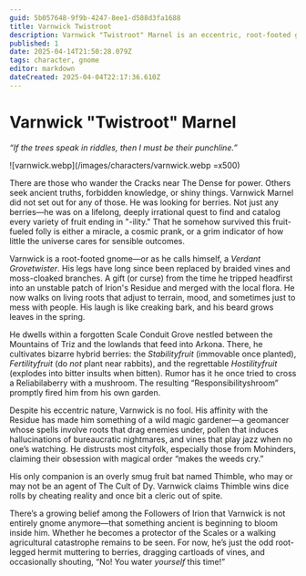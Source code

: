 ```yaml
---
guid: 5b057648-9f9b-4247-8ee1-d588d3fa1688
title: Varnwick Twistroot
description: Varnwick "Twistroot" Marnel is an eccentric, root-footed gnome geomancer searching for obscure berries and possibly awakening an ancient power within him.
published: 1
date: 2025-04-14T21:50:28.079Z
tags: character, gnome
editor: markdown
dateCreated: 2025-04-04T22:17:36.610Z
---
```


# Varnwick "Twistroot" Marnel  
*“If the trees speak in riddles, then I must be their punchline.”*

![varnwick.webp](/images/characters/varnwick.webp =x500)

There are those who wander the Cracks near The Dense for power. Others seek ancient truths, forbidden knowledge, or shiny things. Varnwick Marnel did not set out for any of those. He was looking for berries. Not just any berries—he was on a lifelong, deeply irrational quest to find and catalog every variety of fruit ending in "-ility." That he somehow survived this fruit-fueled folly is either a miracle, a cosmic prank, or a grim indicator of how little the universe cares for sensible outcomes.

Varnwick is a root-footed gnome—or as he calls himself, a *Verdant Grovetwister*. His legs have long since been replaced by braided vines and moss-cloaked branches. A gift (or curse) from the time he tripped headfirst into an unstable patch of Irion's Residue and merged with the local flora. He now walks on living roots that adjust to terrain, mood, and sometimes just to mess with people. His laugh is like creaking bark, and his beard grows leaves in the spring.

He dwells within a forgotten Scale Conduit Grove nestled between the Mountains of Triz and the lowlands that feed into Arkona. There, he cultivates bizarre hybrid berries: the *Stabilityfruit* (immovable once planted), *Fertilityfruit* (do *not* plant near rabbits), and the regrettable *Hostilityfruit* (explodes into bitter insults when bitten). Rumor has it he once tried to cross a Reliabilaberry with a mushroom. The resulting “Responsibilityshroom” promptly fired him from his own garden.

Despite his eccentric nature, Varnwick is no fool. His affinity with the Residue has made him something of a wild magic gardener—a geomancer whose spells involve roots that drag enemies under, pollen that induces hallucinations of bureaucratic nightmares, and vines that play jazz when no one’s watching. He distrusts most cityfolk, especially those from Mohinders, claiming their obsession with magical order “makes the weeds cry.”

His only companion is an overly smug fruit bat named Thimble, who may or may not be an agent of The Cult of Dy. Varnwick claims Thimble wins dice rolls by cheating reality and once bit a cleric out of spite.

There’s a growing belief among the Followers of Irion that Varnwick is not entirely gnome anymore—that something ancient is beginning to bloom inside him. Whether he becomes a protector of the Scales or a walking agricultural catastrophe remains to be seen. For now, he’s just the odd root-legged hermit muttering to berries, dragging cartloads of vines, and occasionally shouting, “No! You water *yourself* this time!”

